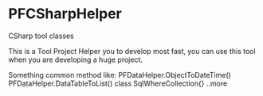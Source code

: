 # PFCSharpHelper
CSharp tool classes

This is a Tool Project Helper you to develop most fast, you can use this tool when you are developing a huge project.

Something common method like:
  PFDataHelper.ObjectToDateTime()
  PFDataHelper.DataTableToList()
  class SqlWhereCollection{} 
  ..more
